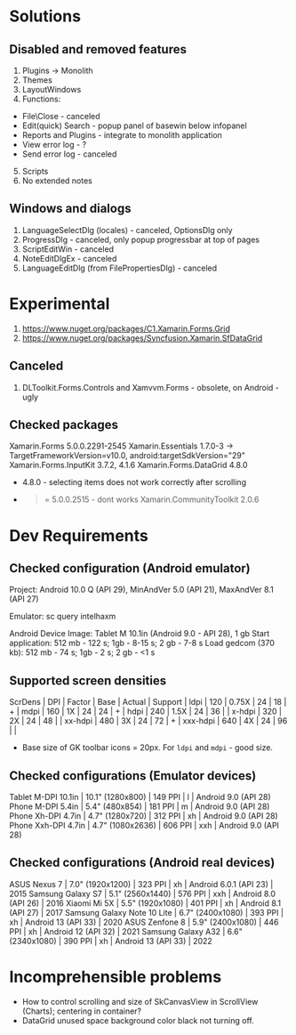 ﻿
# Solutions

## Disabled and removed features

1. Plugins -> Monolith
2. Themes
3. LayoutWindows
4. Functions:
  - File\Close - canceled
  - Edit\(quick) Search - popup panel of basewin below infopanel
  - Reports and Plugins - integrate to monolith application
  - View error log - ?
  - Send error log - canceled
5. Scripts
6. No extended notes

## Windows and dialogs

1. LanguageSelectDlg (locales) - canceled, OptionsDlg only
2. ProgressDlg - canceled, only popup progressbar at top of pages
3. ScriptEditWin - canceled
4. NoteEditDlgEx - canceled
5. LanguageEditDlg (from FilePropertiesDlg) - canceled


# Experimental

1. https://www.nuget.org/packages/C1.Xamarin.Forms.Grid
2. https://www.nuget.org/packages/Syncfusion.Xamarin.SfDataGrid

## Canceled

1. DLToolkit.Forms.Controls and Xamvvm.Forms - obsolete, on Android - ugly

## Checked packages

Xamarin.Forms 5.0.0.2291-2545
Xamarin.Essentials 1.7.0-3 -> TargetFrameworkVersion=v10.0, android:targetSdkVersion="29"
Xamarin.Forms.InputKit 3.7.2, 4.1.6
Xamarin.Forms.DataGrid 4.8.0
  - 4.8.0 - selecting items does not work correctly after scrolling
  - >= 5.0.0.2515 - dont works
Xamarin.CommunityToolkit 2.0.6

# Dev Requirements

## Checked configuration (Android emulator)

Project: Android 10.0 Q (API 29), MinAndVer 5.0 (API 21), MaxAndVer 8.1 (API 27)

Emulator: sc query intelhaxm

Android Device Image: Tablet M 10.1in (Android 9.0 - API 28), 1 gb
  Start application: 512 mb - 122 s; 1gb - 8-15 s; 2 gb - 7-8 s
  Load gedcom (370 kb): 512 mb - 74 s; 1gb - 2 s; 2 gb - <1 s

## Supported screen densities

ScrDens  |   DPI   | Factor | Base | Actual | Support |
ldpi     |   120   |  0.75X |  24  |   18   |    +    |
mdpi     |   160   |   1X   |  24  |   24   |    +    |
hdpi     |   240   |  1.5X  |  24  |   36   |         |
x-hdpi   |   320   |   2X   |  24  |   48   |         |
xx-hdpi  |   480   |   3X   |  24  |   72   |    +    |
xxx-hdpi |   640   |   4X   |  24  |   96   |         |

* Base size of GK toolbar icons = 20px. For `ldpi` and `mdpi` - good size.

## Checked configurations (Emulator devices)

Tablet M-DPI 10.1in         | 10.1"  (1280x800) | 149 PPI |   l | Android 9.0 (API 28)
Phone M-DPI 5.4in           |  5.4"   (480x854) | 181 PPI |   m | Android 9.0 (API 28)
Phone Xh-DPI 4.7in          |  4.7"  (1280x720) | 312 PPI |  xh | Android 9.0 (API 28)
Phone Xxh-DPI 4.7in         |  4.7" (1080x2636) | 606 PPI | xxh | Android 9.0 (API 28)

## Checked configurations (Android real devices)

ASUS Nexus 7                |  7.0" (1920x1200) | 323 PPI |  xh | Android 6.0.1 (API 23) | 2015
Samsung Galaxy S7           |  5.1" (2560x1440) | 576 PPI | xxh | Android 8.0   (API 26) | 2016
Xiaomi Mi 5X                |  5.5" (1920x1080) | 401 PPI |  xh | Android 8.1   (API 27) | 2017
Samsung Galaxy Note 10 Lite |  6.7" (2400x1080) | 393 PPI |  xh | Android 13    (API 33) | 2020
ASUS Zenfone 8              |  5.9" (2400x1080) | 446 PPI |  xh | Android 12    (API 32) | 2021
Samsung Galaxy A32          |  6.6" (2340x1080) | 390 PPI |  xh | Android 13    (API 33) | 2022

# Incomprehensible problems

- How to control scrolling and size of SkCanvasView in ScrollView (Charts); centering in container?
- DataGrid unused space background color black not turning off.
